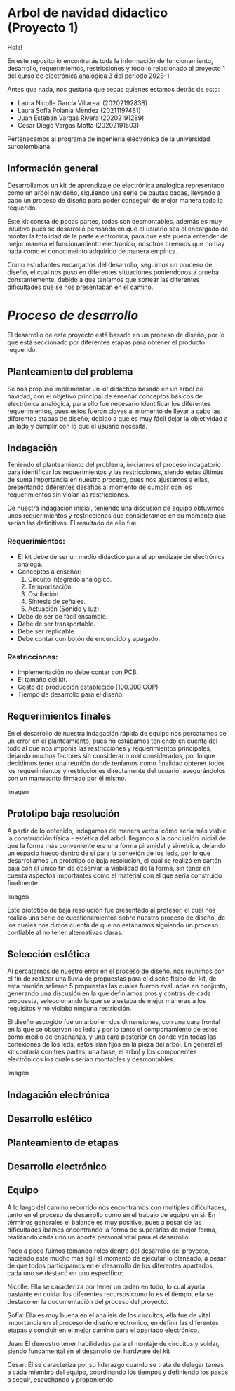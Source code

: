 # **Arbol de navidad didactico (Proyecto 1)**

Hola!

En este repositorio encontrarás toda la información de funcionamiento, desarrollo, requerimientos, restricciones 
y todo lo relacionado al proyecto 1 del curso de electrónica analógica 3 del periodo 2023-1.

Antes que nada, nos gustaría que sepas quienes estamos detrás de esto:

  - Laura Nicolle García Villareal (20202192838)
  - Laura Sofía Polania Mendez (20211197481)
  - Juan Esteban Vargas Rivera (20202191289)
  - Cesar Diego Vargas Motta (20202191503)

Pertenecemos al programa de ingeniería electrónica de la universidad surcolombiana.

## Información general

Desarrollamos un kit de aprendizaje de electrónica analógica representado como un arbol navideño, siguiendo una 
serie de pautas dadas, llevando a cabo un proceso de diseño para poder conseguir de mejor manera todo lo requerido.

Este kit consta de pocas partes, todas son desmontables, además es muy intuitivo pues se desarrolló pensando en que
el usuario sea el encargado de montar la totalidad de la parte electrónica, para que este pueda entender de mejor 
manera el funcionamiento electrónico, nosotros creemos que no hay nada como el conocimeinto adquirido de manera empírica.

Como estudiantes encargados del desarrollo, seguimos un proceso de diseño, el cual nos puso en diferentes situaciones
poniendonos a prueba constantemente, debido a que teníamos que sortear las diferentes dificultades que se nos presentaban
en el camino.

# _**Proceso de desarrollo**_

El desarrollo de este proyecto está basado en un proceso de diseño, por lo que está seccionado por diferentes
etapas para obtener el producto requerido.

## **Planteamiento del problema**

Se nos propuso implementar un kit didáctico basado en un arbol de navidad, con el objetivo principal de 
enseñar conceptos básicos de electrónica analógica, para ello fue necesario identificar los diferentes 
requerimientos, pues estos fueron claves al momento de llevar a cabo las diferentes etapas de diseño,
debido a que es muy fácil dejar la objetividad a un lado y cumplir con lo que el usuario necesita.

## **Indagación** 

Teniendo el planteamiento del problema, iniciamos el proceso indagatorio para identificar los requerimientos 
y las restricciones, siendo estas últimas de suma importancia en nuestro proceso, pues nos ajustamos a ellas,
presentando diferentes desafíos al momento de cumplir con los requerimientos sin violar las restricciones.

De nuestra indagación inicial, teniendo una discusión de equipo obtuvimos unos requerimientos y restricciones
que consideramos en su momento que serían las definitivas. El resultado de ello fue:

### Requerimientos:
* El kit debe de ser un medio didáctico para el aprendizaje de electrónica análoga.
* Conceptos a enseñar:
   1. Circuito integrado analógico.
   2. Temporización. 
   3. Oscilación.
   4. Síntesis de señales.
   5. Actuación (Sonido y luz).
* Debe de ser de fácil ensamble.
* Debe de ser transportable.
* Debe ser replicable.
* Debe contar con botón de encendido y apagado.

### Restricciones:
* Implementación no debe contar con PCB.
* El tamaño del kit.
* Costo de producción establecido (100.000 COP)
* Tiempo de desarrollo para el diseño.

## **Requerimientos finales**

En el desarrollo de nuestra indagación rápida de equipo nos percatamos de un error en el planteamiento, pues
no estábamos teniendo en cuenta del todo al que nos imponía las restricciones y requerimientos principales,
dejando muchos factores sin considerar o mal considerados, por lo que decidimos tener una reunión donde teníamos 
como finalidad obtener todos los requerimientos y restricciones directamente del usuario, asegurándolos con un
manuscrito firmado por él mismo.


Imagen


## **Prototipo baja resolución**

A partir de lo obtenido, indagamos de manera verbal cómo sería más viable la construcción física - estética del
arbol, llegando a la conclusión inicial de que la forma más conveniente era una forma piramidal y simétrica, 
dejando un espacio hueco dentro de si para la conexión de los leds, por lo que desarrollamos un prototipo de
baja resolución, el cual se realizó en cartón paja con el único fin de observar la viabilidad de la forma, sin
tener en cuenta aspectos importantes como el material con el que sería construido finalmente.

Imagen

Este prototipo de baja resolución fue presentado al profesor, el cual nos realizó una serie de cuestionamientos
sobre nuestro proceso de diseño, de los cuales nos dimos cuenta de que no estábamos siguiendo un proceso confiable 
al no tener alternativas claras.

## **Selección estética**

Al percatarnos de nuestro error en el proceso de diseño, nos reunimos con el fin de realizar una lluvia de propuestas
para el diseño físico del kit, de esta reunión salieron 5 propuestas las cuales fueron evaluadas en conjunto, generando 
una discusión en la que definíamos pros y contras de cada propuesta, seleccionando la que se ajustaba de mejor maneras
a los requisitos y no violaba ninguna restricción.

El diseño escogido fue un arbol en dos dimensiones, con una cara frontal en la que se observan los leds y por lo tanto
el comportamiento de estos como medio de enseñanza, y una cara posterior en donde van todas las conexiones de los leds,
estos irían fijos en la pieza del arbol. En general el kit contaría con tres partes, una base, el arbol y los componentes
electrónicos los cuales serían montables y desmontables.

Imagen

## **Indagación electrónica**

## **Desarrollo estético**

## **Planteamiento de etapas**

## **Desarrollo electrónico**

## **Equipo**

A lo largo del camino recorrido nos encontramos con multiples dificultades, tanto en el proceso de desarrollo como
en el trabajo de equipo en si. En términos generales el balance es muy positivo, pues a pesar de las dificultades 
íbamos encontrando la forma de superarlas de mejor forma, realizando cada uno un aporte personal vital para el desarrollo.

Poco a poco fuimos tomando roles dentro del desarrollo del proyecto, haciendo este mucho más ágil al momento de ejecutar
lo planeado, a pesar de que todos participamos en el desarrollo de los diferentes apartados, cada uno se destacó en uno específico:

Nicolle: Ella se caracteriza por tener un orden en todo, lo cual ayuda bastante en cuidar los diferentes recursos como lo es el
         tiempo, ella se destacó en la documentación del proceso del proyecto. 

Sofía: Ella es muy buena en el análisis de los circuitos, ella fue de vital importancia en el proceso de diseño electrónico,
       en definir las diferentes etapas y concluir en el mejor camino para el apartado electrónico.

Juan: Él demostró tener habilidades para el montaje de circuitos y soldar, siendo fundamental en el desarrollo
      del hardware del kit

Cesar: Él se caracteriza por su liderazgo cuando se trata de delegar tareas a cada miembro del equipo, coordinando los tiempos
       y definiendo los pasos a seguir, escuchando y proponiendo.
